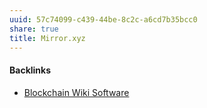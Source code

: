 ```yaml
---
uuid: 57c74099-c439-44be-8c2c-a6cd7b35bcc0
share: true
title: Mirror.xyz
---
```

#### Backlinks

* [Blockchain Wiki Software](/d1132272-5297-4769-b543-7cae74d12272)